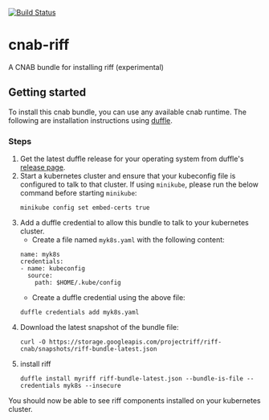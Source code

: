 [![Build Status](https://dev.azure.com/projectriff/projectriff/_apis/build/status/projectriff.cnab-riff?branchName=master)](https://dev.azure.com/projectriff/projectriff/_build/latest?definitionId=16&branchName=master)

# cnab-riff
A CNAB bundle for installing riff (experimental)

## Getting started
To install this cnab bundle, you can use any available cnab runtime. The following are installation instructions using [duffle](https://duffle.sh/).

### Steps
1. Get the latest duffle release for your operating system from duffle's [release page](https://github.com/deislabs/duffle/releases).
1. Start a kubernetes cluster and ensure that your kubeconfig file is configured to talk to that cluster. If using `minikube`, please run the below command before starting `minikube`:
    ```
    minikube config set embed-certs true
    ```
1. Add a duffle credential to allow this bundle to talk to your kubernetes cluster.
    * Create a file named `myk8s.yaml` with the following content:
     ```
     name: myk8s
     credentials:
     - name: kubeconfig
       source:
         path: $HOME/.kube/config
     ```
    * Create a duffle credential using the above file:
     ```
     duffle credentials add myk8s.yaml
     ```
1. Download the latest snapshot of the bundle file:
    ```
    curl -O https://storage.googleapis.com/projectriff/riff-cnab/snapshots/riff-bundle-latest.json
    ```
1. install riff
    ```
    duffle install myriff riff-bundle-latest.json --bundle-is-file --credentials myk8s --insecure
    ```

You should now be able to see riff components installed on your kubernetes cluster.
